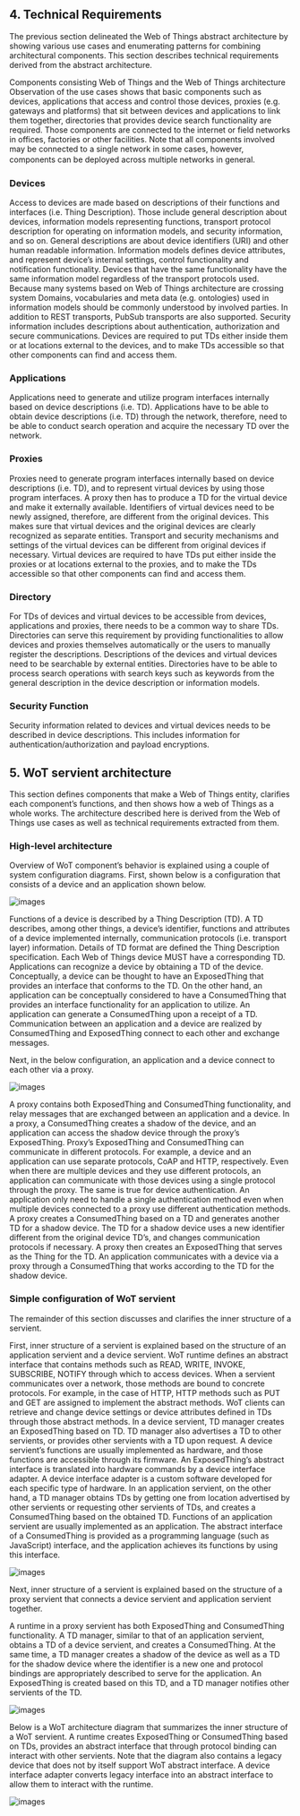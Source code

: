 ## 4. Technical Requirements

The previous section delineated the Web of Things abstract architecture by showing various use cases and enumerating 
patterns for combining architectural components. This section describes technical requirements derived from the abstract 
architecture.

Components consisting Web of Things and the Web of Things architecture
  Observation of the use cases shows that basic components such as devices, applications that access and control those 
  devices, proxies (e.g. gateways and platforms) that sit between devices and applications to link them together, 
  directories that provides device search functionality are required.
  Those components are connected to the internet or field networks in offices, factories or other facilities. Note 
  that all components involved may be connected to a single network in some cases, however, components can be deployed
  across multiple networks in general.
　
### Devices
  Access to devices are made based on descriptions of their functions and interfaces (i.e. Thing Description). Those 
  include general description about devices, information models representing functions, transport protocol description 
  for operating on information models, and security information, and so on.
  General descriptions are about device identifiers (URI) and other human readable information.
  Information models defines device attributes, and represent device’s internal settings, control functionality and 
  notification functionality. Devices that have the same functionality have the same information model regardless of 
  the transport protocols used.
  Because many systems based on Web of Things architecture are crossing system Domains, vocabularies and meta data 
  (e.g. ontologies) used in information models should be commonly understood by involved parties.
  In addition to REST transports, PubSub transports are also supported.
  Security information includes descriptions about authentication, authorization and secure communications.
  Devices are required to put TDs either inside them or at locations external to the devices, and to make TDs accessible 
  so that other components can find and access them. 

### Applications
  Applications need to generate and utilize program interfaces internally based on device descriptions (i.e. TD).
  Applications have to be able to obtain device descriptions (i.e. TD) through the network, therefore, need to be able 
  to conduct search operation and acquire the necessary TD over the network.

### Proxies
  Proxies need to generate program interfaces internally based on device descriptions (i.e. TD), and to represent 
  virtual devices by using those program interfaces. A proxy then has to produce a TD for the virtual device and make 
  it externally available.
  Identifiers of virtual devices need to be newly assigned, therefore, are different from the original devices. This 
  makes sure that virtual devices and the original devices are clearly recognized as separate entities. Transport and 
  security mechanisms and settings of the virtual devices can be different from original devices if necessary.
  Virtual devices are required to have TDs put either inside the proxies or at locations external to the proxies, and 
  to make the TDs accessible so that other components can find and access them. 

### Directory
  For TDs of devices and virtual devices to be accessible from devices, applications and proxies, there needs to be 
  a common way to share TDs. Directories can serve this requirement by providing functionalities to allow devices and 
  proxies themselves automatically or the users to manually register the descriptions.
  Descriptions of the devices and virtual devices need to be searchable by external entities. Directories have to 
  be able to process search operations with search keys such as keywords from the general description in the device 
  description or information models.

### Security Function
  Security information related to devices and virtual devices needs to be described in device descriptions. 
  This includes information for authentication/authorization and payload encryptions. 


## 5. WoT servient architecture

This section defines components that make a Web of Things entity, clarifies each component’s functions, and then shows 
how a web of Things as a whole works. The architecture described here is derived from the Web of Things use cases
as well as technical requirements extracted from them.

### High-level architecture

Overview of WoT component’s behavior is explained using a couple of system configuration diagrams. First, shown below 
is a configuration that consists of a device and an application shown below.

![images](/images/application-device.png)

Functions of a device is described by a Thing Description (TD). A TD describes, among other things, a device’s identifier, 
functions and attributes of a device implemented internally, communication protocols (i.e. transport layer) information. 
Details of TD format are defined the Thing Description specification.
Each Web of Things device MUST have a corresponding TD. Applications can recognize a device by obtaining a TD of the device. 
Conceptually, a device can be thought to have an ExposedThing that provides an interface that conforms to the TD. On the 
other hand, an application can be conceptually considered to have a ConsumedThing that provides an interface functionality 
for an application to utilize. An application can generate a ConsumedThing upon a receipt of a TD. Communication between 
an application and a device are realized by ConsumedThing and ExposedThing connect to each other and exchange messages.

Next, in the below configuration, an application and a device connect to each other via a proxy. 

![images](/images/application-proxy-device.png)

A proxy contains both ExposedThing and ConsumedThing functionality, and relay messages that are exchanged between 
an application and a device. In a proxy, a ConsumedThing creates a shadow of the device, and an application can access 
the shadow device through the proxy’s ExposedThing.
Proxy’s ExposedThing and ConsumedThing can communicate in different protocols. For example, a device and an application 
can use separate protocols, CoAP and HTTP, respectively. Even when there are multiple devices and they use different 
protocols, an application can communicate with those devices using a single protocol through the proxy. The same is true 
for device authentication. An application only need to handle a single authentication method even when multiple devices 
connected to a proxy use different authentication methods.
A proxy creates a ConsumedThing based on a TD and generates another TD for a shadow device. The TD for a shadow device 
uses a new identifier different from the original device TD’s, and changes communication protocols if necessary. A proxy 
then creates an ExposedThing that serves as the Thing for the TD. An application communicates with a device via a proxy 
through a ConsumedThing that works according to the TD for the shadow device.

### Simple configuration of WoT servient

The remainder of this section discusses and clarifies the inner structure of a servient.

First, inner structure of a servient is explained based on the structure of an application servient and a device servient.
WoT runtime defines an abstract interface that contains methods such as READ, WRITE, INVOKE, SUBSCRIBE, NOTIFY through 
which to access devices. When a servient communicates over a network, those methods are bound to concrete protocols. 
For example, in the case of HTTP, HTTP methods such as PUT and GET are assigned to implement the abstract methods. 
WoT clients can retrieve and change device settings or device attributes defined in TDs through those abstract methods.
In a device servient, TD manager creates an ExposedThing based on TD. TD manager also advertises a TD to other servients, 
or provides other servients with a TD upon request. A device servient’s functions are usually implemented as hardware, and 
those functions are accessible through its firmware. An ExposedThing’s abstract interface is translated into hardware commands
by a device interface adapter. A device interface adapter is a custom software developed for each specific type of hardware.
In an application servient, on the other hand, a TD manager obtains TDs by getting one from location advertised by other 
servients or requesting other servients of TDs, and creates a ConsumedThing based on the obtained TD. Functions of 
an application servient are usually implemented as an application. The abstract interface of a ConsumedThing is provided 
as a programming language (such as JavaScript) interface, and the application achieves its functions by using this interface.

![images](/images/application-device-detail.png)

Next, inner structure of a servient is explained based on the structure of a proxy servient that connects a device servient 
and application servient together.

A runtime in a proxy servient has both ExposedThing and ConsumedThing functionality. A TD manager, similar to that of 
an application servient, obtains a TD of a device servient, and creates a ConsumedThing. At the same time, a TD manager 
creates a shadow of the device as well as a TD for the shadow device where the identifier is a new one and protocol bindings 
are appropriately described to serve for the application. An ExposedThing is created based on this TD, and a TD manager 
notifies other servients of the TD.

![images](/images/application-device-detail.png)

Below is a WoT architecture diagram that summarizes the inner structure of a WoT servient. A runtime creates ExposedThing 
or ConsumedThing based on TDs, provides an abstract interface that through protocol binding can interact with other servients. 
Note that the diagram also contains a legacy device that does not by itself support WoT abstract interface. A device interface 
adapter converts legacy interface into an abstract interface to allow them to interact with the runtime.

![images](/images/servient-detail.png)



